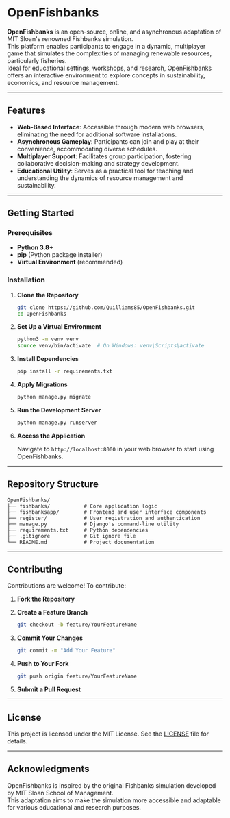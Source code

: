 

# OpenFishbanks

**OpenFishbanks** is an open-source, online, and asynchronous adaptation of MIT Sloan's renowned Fishbanks simulation.  
This platform enables participants to engage in a dynamic, multiplayer game that simulates the complexities of managing renewable resources, particularly fisheries.  
Ideal for educational settings, workshops, and research, OpenFishbanks offers an interactive environment to explore concepts in sustainability, economics, and resource management.

---

## Features

- **Web-Based Interface**: Accessible through modern web browsers, eliminating the need for additional software installations.
- **Asynchronous Gameplay**: Participants can join and play at their convenience, accommodating diverse schedules.
- **Multiplayer Support**: Facilitates group participation, fostering collaborative decision-making and strategy development.
- **Educational Utility**: Serves as a practical tool for teaching and understanding the dynamics of resource management and sustainability.

---

## Getting Started

### Prerequisites

- **Python 3.8+**
- **pip** (Python package installer)
- **Virtual Environment** (recommended)

### Installation

1. **Clone the Repository**

   ```bash
   git clone https://github.com/Quilliams85/OpenFishbanks.git
   cd OpenFishbanks
   ```

2. **Set Up a Virtual Environment**

   ```bash
   python3 -m venv venv
   source venv/bin/activate  # On Windows: venv\Scripts\activate
   ```

3. **Install Dependencies**

   ```bash
   pip install -r requirements.txt
   ```

4. **Apply Migrations**

   ```bash
   python manage.py migrate
   ```

5. **Run the Development Server**

   ```bash
   python manage.py runserver
   ```

6. **Access the Application**

   Navigate to `http://localhost:8000` in your web browser to start using OpenFishbanks.

---

## Repository Structure

```plaintext
OpenFishbanks/
├── fishbanks/           # Core application logic
├── fishbanksapp/        # Frontend and user interface components
├── register/            # User registration and authentication
├── manage.py            # Django's command-line utility
├── requirements.txt     # Python dependencies
├── .gitignore           # Git ignore file
└── README.md            # Project documentation
```

---

## Contributing

Contributions are welcome! To contribute:

1. **Fork the Repository**

2. **Create a Feature Branch**

   ```bash
   git checkout -b feature/YourFeatureName
   ```

3. **Commit Your Changes**

   ```bash
   git commit -m "Add Your Feature"
   ```

4. **Push to Your Fork**

   ```bash
   git push origin feature/YourFeatureName
   ```

5. **Submit a Pull Request**

---

## License

This project is licensed under the MIT License. See the [LICENSE](LICENSE) file for details.

---

## Acknowledgments

OpenFishbanks is inspired by the original Fishbanks simulation developed by MIT Sloan School of Management.  
This adaptation aims to make the simulation more accessible and adaptable for various educational and research purposes.
